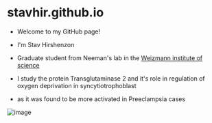 # stavhir.github.io
* Welcome to my GitHub page!
* I'm Stav Hirshenzon
* Graduate student from Neeman's lab in the [Weizmann institute of science](https://www.weizmann.ac.il/pages/)

* I study the protein Transglutaminase 2 and it's role in regulation of oxygen deprivation in syncytiotrophoblast 
* as it was found to be more activated in Preeclampsia cases


![image](https://images.squarespace-cdn.com/content/v1/593adddf725e25a4294e8028/1581735927651-IT9R1X14BT0CJ69DEUKG/Preeclampsia+symptoms+by+Dr+Cilein+Kearns+Artibiotics+v16+72dpi+1600px.jpg?format=2500w)
